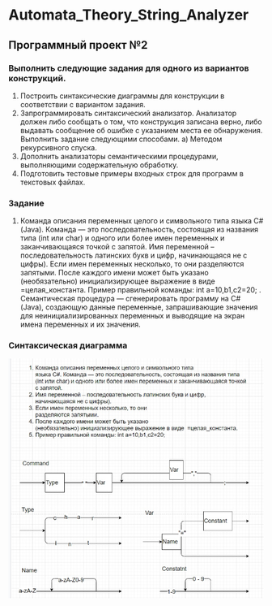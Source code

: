 # Automata_Theory_String_Analyzer
## Программный проект №2
### Выполнить следующие задания для одного из вариантов конструкций.

1. Построить синтаксические диаграммы для конструкции в соответствии с вариантом задания.
2. Запрограммировать синтаксический анализатор. Анализатор должен либо сообщать о том, что конструкция записана верно, либо выдавать сообщение об ошибке с указанием места ее обнаружения. Выполнить задание следующими способами.
a) Методом рекурсивного спуска.
3. Дополнить анализаторы семантическими процедурами, выполняющими содержательную обработку.
4. Подготовить тестовые примеры входных строк для программ в текстовых файлах.

### Задание
1. Команда описания переменных целого и символьного типа языка С# (Java). Команда — это последовательность, состоящая из названия типа (int или char) и одного или более имен переменных и заканчивающаяся точкой с запятой. Имя переменной – последовательность латинских букв и цифр, начинающаяся не с цифры). Если имен переменных несколько, то они разделяются запятыми. После каждого имени может быть указано (необязательно) инициализирующее выражение в виде =целая_константа. Пример правильной команды: int a=10,b1,c2=20; . Семантическая процедура — сгенерировать программу на С# (Java), создающую данные переменные, запрашивающие значения для неинициализированных переменных и выводящие на экран имена переменных и их значения.

### Синтаксическая диаграмма
![Syntax diagram image](https://github.com/Bakkun/Automata_Theory_String_Analyzer/blob/master/src/information/Task.jpg)
